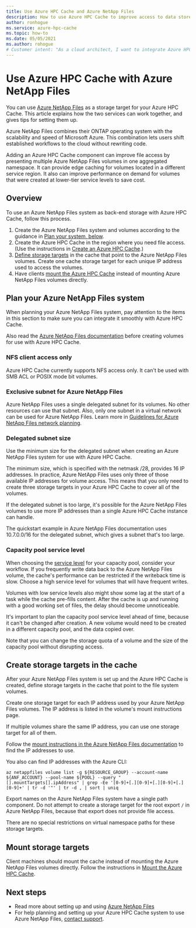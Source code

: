 ```yaml
---
title: Use Azure HPC Cache and Azure NetApp Files
description: How to use Azure HPC Cache to improve access to data stored with Azure NetApp Files
author: ronhogue
ms.service: azure-hpc-cache
ms.topic: how-to
ms.date: 05/05/2021
ms.author: rohogue
# Customer intent: "As a cloud architect, I want to integrate Azure HPC Cache with Azure NetApp Files, so that I can optimize data access and improve performance for large-scale workloads in the cloud."
---
```


# Use Azure HPC Cache with Azure NetApp Files

You can use [Azure NetApp Files](https://azure.microsoft.com/services/netapp/) as a storage target for your Azure HPC Cache. This article explains how the two services can work together, and gives tips for setting them up.

Azure NetApp Files combines their ONTAP operating system with the scalability and speed of Microsoft Azure. This combination lets users shift established workflows to the cloud without rewriting code.

Adding an Azure HPC Cache component can improve file access by presenting multiple Azure NetApp Files volumes in one aggregated namespace. It can provide edge caching for volumes located in a different service region. It also can improve performance on demand for volumes that were created at lower-tier service levels to save cost.

## Overview

To use an Azure NetApp Files system as back-end storage with Azure HPC Cache, follow this process.

1. Create the Azure NetApp Files system and volumes according to the guidance in [Plan your system, below](#plan-your-azure-netapp-files-system).
1. Create the Azure HPC Cache in the region where you need file access. (Use the instructions in [Create an Azure HPC Cache](hpc-cache-create.md).)
1. [Define storage targets](#create-storage-targets-in-the-cache) in the cache that point to the Azure NetApp Files volumes. Create one cache storage target for each unique IP address used to access the volumes.
1. Have clients [mount the Azure HPC Cache](#mount-storage-targets) instead of mounting Azure NetApp Files volumes directly.

## Plan your Azure NetApp Files system

When planning your Azure NetApp Files system, pay attention to the items in this section to make sure you can integrate it smoothly with Azure HPC Cache.

Also read the [Azure NetApp Files documentation](../azure-netapp-files/index.yml) before creating volumes for use with Azure HPC Cache.

### NFS client access only

Azure HPC Cache currently supports NFS access only. It can't be used with SMB ACL or POSIX mode bit volumes.

### Exclusive subnet for Azure NetApp Files

Azure NetApp Files uses a single delegated subnet for its volumes. No other resources can use that subnet. Also, only one subnet in a virtual network can be used for Azure NetApp Files. Learn more in [Guidelines for Azure NetApp Files network planning](../azure-netapp-files/azure-netapp-files-network-topologies.md).

### Delegated subnet size

Use the minimum size for the delegated subnet when creating an Azure NetApp Files system for use with Azure HPC Cache.

The minimum size, which is specified with the netmask /28, provides 16 IP addresses. In practice, Azure NetApp Files uses only three of those available IP addresses for volume access. This means that you only need to create three storage targets in your Azure HPC Cache to cover all of the volumes.

If the delegated subnet is too large, it's possible for the Azure NetApp Files volumes to use more IP addresses than a single Azure HPC Cache instance can handle. 

The quickstart example in Azure NetApp Files documentation uses 10.7.0.0/16 for the delegated subnet, which gives a subnet that's too large.

### Capacity pool service level

When choosing the [service level](../azure-netapp-files/azure-netapp-files-service-levels.md) for your capacity pool, consider your workflow. If you frequently write data back to the Azure NetApp Files volume, the cache's performance can be restricted if the writeback time is slow. Choose a high service level for volumes that will have frequent writes.

Volumes with low service levels also might show some lag at the start of a task while the cache pre-fills content. After the cache is up and running with a good working set of files, the delay should become unnoticeable.

It's important to plan the capacity pool service level ahead of time, because it can't be changed after creation. A new volume would need to be created in a different capacity pool, and the data copied over.

Note that you can change the storage quota of a volume and the size of the capacity pool without disrupting access.

## Create storage targets in the cache

After your Azure NetApp Files system is set up and the Azure HPC Cache is created, define storage targets in the cache that point to the file system volumes.

Create one storage target for each IP address used by your Azure NetApp Files volumes. The IP address is listed in the volume's mount instructions page.

If multiple volumes share the same IP address, you can use one storage target for all of them.  

Follow the [mount instructions in the Azure NetApp Files documentation](../azure-netapp-files/azure-netapp-files-mount-unmount-volumes-for-virtual-machines.md) to find the IP addresses to use.

You also can find IP addresses with the Azure CLI:

```azurecli
az netappfiles volume list -g ${RESOURCE_GROUP} --account-name ${ANF_ACCOUNT} --pool-name ${POOL} --query "[].mountTargets[].ipAddress" | grep -Ee '[0-9]+[.][0-9]+[.][0-9]+[.][0-9]+' | tr -d '"' | tr -d , | sort | uniq
```

Export names on the Azure NetApp Files system have a single path component. Do not attempt to create a storage target for the root export ``/`` in Azure NetApp Files, because that export does not provide file access.

There are no special restrictions on virtual namespace paths for these storage targets.

## Mount storage targets

Client machines should mount the cache instead of mounting the Azure NetApp Files volumes directly. Follow the instructions in [Mount the Azure HPC Cache](hpc-cache-mount.md).

## Next steps

* Read more about setting up and using [Azure NetApp Files](../azure-netapp-files/index.yml)
* For help planning and setting up your Azure HPC Cache system to use Azure NetApp Files, [contact support](hpc-cache-support-ticket.md).
